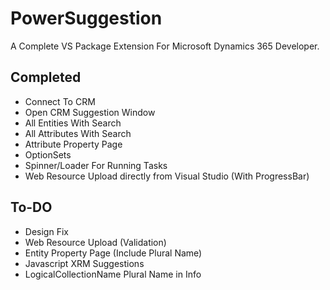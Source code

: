 # PowerSuggestion
A Complete VS Package Extension For Microsoft Dynamics 365 Developer.

## Completed
<ul>
  <li>Connect To CRM</li>
  <li>Open CRM Suggestion Window</li>
  <li>All Entities With Search</li>
  <li>All Attributes With Search</li>
  <li>Attribute Property Page</li>
  <li>OptionSets</li>
  <li>Spinner/Loader For Running Tasks</li>
  <li>Web Resource Upload directly from Visual Studio (With ProgressBar)</li>
</ul>


## To-DO
<ul>
  <li>Design Fix</li>
  <li>Web Resource Upload (Validation)</li>
  <li>Entity Property Page (Include Plural Name)</li>
  <li>Javascript XRM Suggestions</li>
  <li>LogicalCollectionName Plural Name in Info</li>
</ul>

